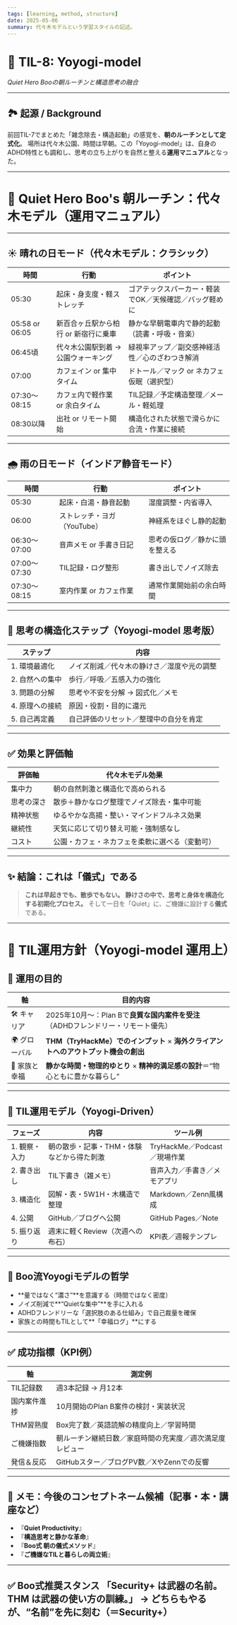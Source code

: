 ```yaml
---
tags: [learning, method, structure]
date: 2025-05-06
summary: 代々木モデルという学習スタイルの記述。
---
```



# 🧠 TIL-8: Yoyogi-model

*Quiet Hero Booの朝ルーチンと構造思考の融合*

---

## 🏞 起源 / Background

前回TIL-7でまとめた「雑念除去・構造起動」の感覚を、**朝のルーチンとして定式化**。
場所は代々木公園、時間は早朝。この「Yoyogi-model」は、自身のADHD特性とも調和し、思考の立ち上がりを自然と整える**運用マニュアル**となった。

---

# 🌄 Quiet Hero Boo's 朝ルーチン：代々木モデル（運用マニュアル）

---

## ☀️ 晴れの日モード（代々木モデル：クラシック）

| 時間             | 行動                   | ポイント                         |
| -------------- | -------------------- | ---------------------------- |
| 05:30          | 起床・身支度・軽ストレッチ        | ゴアテックスパーカー・軽装でOK／天候確認／バッグ軽めに |
| 05:58 or 06:05 | 新百合ヶ丘駅から柏行 or 新宿行に乗車 | 静かな早朝電車内で静的起動（読書・呼吸・音楽）      |
| 06:45頃         | 代々木公園駅到着 → 公園ウォーキング  | 緑視率アップ／副交感神経活性／心のざわつき解消      |
| 07:00          | カフェイン or 集中タイム       | ドトール／マック or ネカフェ仮眠（選択型）      |
| 07:30〜08:15    | カフェ内で軽作業 or 余白タイム    | TIL記録／予定構造整理／メール・軽処理         |
| 08:30以降        | 出社 or リモート開始         | 構造化された状態で滑らかに合流・作業に接続        |

---

## 🌧 雨の日モード（インドア静音モード）

| 時間          | 行動                | ポイント            |
| ----------- | ----------------- | --------------- |
| 05:30       | 起床・白湯・静音起動        | 湿度調整・内省導入       |
| 06:00       | ストレッチ・ヨガ（YouTube） | 神経系をほぐし静的起動     |
| 06:30〜07:00 | 音声メモ or 手書き日記     | 思考の仮ログ／静かに頭を整える |
| 07:00〜07:30 | TIL記録・ログ整形        | 書き出しでノイズ除去      |
| 07:30〜08:15 | 室内作業 or カフェ作業     | 通常作業開始前の余白時間    |

---

## 🔁 思考の構造化ステップ（Yoyogi-model 思考版）

| ステップ      | 内容                    |
| --------- | --------------------- |
| 1. 環境最適化  | ノイズ削減／代々木の静けさ／湿度や光の調整 |
| 2. 自然への集中 | 歩行／呼吸／五感入力の強化         |
| 3. 問題の分解  | 思考や不安を分解 → 図式化／メモ     |
| 4. 原理への接続 | 原因・役割・目的に還元           |
| 5. 自己再定義  | 自己評価のリセット／整理中の自分を肯定   |

---

## ✅ 効果と評価軸

| 評価軸   | 代々木モデル効果                |
| ----- | ----------------------- |
| 集中力   | 朝の自然刺激と構造化で高められる        |
| 思考の深さ | 散歩＋静かなログ整理でノイズ除去・集中可能   |
| 精神状態  | ゆるやかな高揚・整い・マインドフルネス効果   |
| 継続性   | 天気に応じて切り替え可能・強制感なし      |
| コスト   | 公園・カフェ・ネカフェを柔軟に選べる（変動可） |

---

## ✨ 結論：これは「儀式」である

> **これは早起きでも、散歩でもない。**
> **静けさの中で、思考と身体を構造化する初期化プロセス。**
> そして一日を「Quiet」に、ご機嫌に設計する**儀式**である。

---

# 🧠 TIL運用方針（Yoyogi-model 運用上）

## 🎯 運用の目的

| 軸        | 目的内容                                                  |
| -------- | ----------------------------------------------------- |
| 🛠️ キャリア | 2025年10月〜：Plan Bで**良質な国内案件を受注**（ADHDフレンドリー・リモート優先）    |
| 🌍 グローバル | **THM（TryHackMe）でのインプット** × **海外クライアントへのアウトプット機会の創出** |
| 🏡 家族と幸福 | **静かな時間・物理的ゆとり** × **精神的満足感の設計**＝“物心ともに豊かな暮らし”        |

---

## 📓 TIL運用モデル（Yoyogi-Driven）

| フェーズ     | 内容                     | ツール例                   |
| -------- | ---------------------- | ---------------------- |
| 1. 観察・入力 | 朝の散歩・記事・THM・体験などから得た刺激 | TryHackMe／Podcast／現場作業 |
| 2. 書き出し  | TIL下書き（雑メモ）            | 音声入力／手書き／メモアプリ         |
| 3. 構造化   | 図解・表・5W1H・木構造で整理       | Markdown／Zenn風構成       |
| 4. 公開    | GitHub／ブログへ公開          | GitHub Pages／Note      |
| 5. 振り返り  | 週末に軽くReview（次週への布石）    | KPI表／週報テンプレ            |

---

## 🧠 Boo流Yoyogiモデルの哲学

* \*\*量ではなく“濃さ”\*\*を意識する（時間ではなく密度）
* ノイズ削減で\*\*“Quietな集中”\*\*を手に入れる
* ADHDフレンドリーな「選択肢のある仕組み」で自己裁量を確保
* 家族との時間もTILとして\*\*「幸福ログ」\*\*にする

---

## ✅ 成功指標（KPI例）

| 軸      | 測定例                          |
| ------ | ---------------------------- |
| TIL記録数 | 週3本記録 → 月12本                 |
| 国内案件進捗 | 10月開始のPlan B案件の検討・実装状況       |
| THM習熟度 | Box完了数／英語読解の精度向上／学習時間        |
| ご機嫌指数  | 朝ルーチン継続日数／家庭時間の充実度／週次満足度レビュー |
| 発信＆反応  | GitHubスター／ブログPV数／XやZennでの反響  |

---

## 🔖 メモ：今後のコンセプトネーム候補（記事・本・講座など）

* 『**Quiet Productivity**』
* 『**構造思考と静かな革命**』
* 『**Boo式 朝の儀式メソッド**』
* 『**ご機嫌なTILと暮らしの両立術**』

---
✅ Boo式推奨スタンス
「Security+ は武器の名前。THM は武器の使い方の訓練。」
→ どちらもやるが、“名前”を先に刻む（＝Security+）
---
